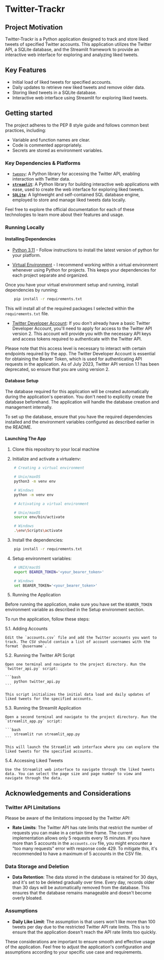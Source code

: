# Twitter-Trackr

## Project Motivation

Twitter-Trackr is a Python application designed to track and store liked tweets of specified Twitter accounts. This application utilizes the Twitter API, a SQLite database, and the Streamlit framework to provide an interactive web interface for exploring and analyzing liked tweets.

## Key Features

- Initial load of liked tweets for specified accounts.
- Daily updates to retrieve new liked tweets and remove older data.
- Storing liked tweets in a SQLite database.
- Interactive web interface using Streamlit for exploring liked tweets.

## Getting started

The project adheres to the PEP 8 style guide and follows common best practices, including:

- Variable and function names are clear.
- Code is commented appropriately.
- Secrets are stored as environment variables.

### Key Dependencies & Platforms

- [`tweepy`](https://www.tweepy.org/): A Python library for accessing the Twitter API, enabling interaction with Twitter data.
- **[`streamlit`](https://www.streamlit.io/)**: A Python library for building interactive web applications with ease, used to create the web interface for exploring liked tweets.
- **[`SQLite`](https://www.sqlite.org/index.html)**: A lightweight and self-contained SQL database engine, employed to store and manage liked tweets data locally.

Feel free to explore the official documentation for each of these technologies to learn more about their features and usage.

### Running Locally

#### Installing Dependencies

- [Python 3.11](https://docs.python.org/3/using/unix.html#getting-and-installing-the-latest-version-of-python) - Follow instructions to install the latest version of python for your platform.

- [Virtual Environment](https://packaging.python.org/en/latest/guides/installing-using-pip-and-virtual-environments/) - I recommend working within a virtual environment whenever using Python for projects. This keeps your dependencies for each project separate and organized.

Once you have your virtual environment setup and running, install dependencies by running:

```bash
    pip install -r requirements.txt
```

This will install all of the required packages I selected within the `requirements.txt` file.

- [Twitter Developer Account](https://developer.twitter.com/en/apply-for-access): If you don't already have a basic Twitter Developer Account, you'll need to apply for access to the Twitter API version 2. This account will provide you with the necessary API keys and access tokens required to authenticate with the Twitter API.

Please note that this access level is necessary to interact with certain endpoints required by the app. The Twitter Developer Account is essential for obtaining the Bearer Token, which is used for authenticating API requests in the application. As of July 2023, Twitter API version 1.1 has been deprecated, so ensure that you are using version 2.

#### Database Setup

The database required for this application will be created automatically during the application's operation. You don't need to explicitly create the database beforehand. The application will handle the database creation and management internally.

To set up the database, ensure that you have the required dependencies installed and the environment variables configured as described earlier in the README.

#### Launching The App

1. Clone this repository to your local machine

2. Initialize and activate a virtualenv:

```bash
    # Creating a virtual environment

    # Unix/maxOS
    python3 -m venv env

    # Windows
    python -m venv env

    # Activating a virtual environment

    # Unix/maxOS
    source env/bin/activate

    # Windows
    .\env\Scripts\activate
```

3. Install the dependencies:

```bash
    pip install -r requirements.txt
```

4. Setup environment variables:

```bash
    # UNIX/macOS
    export BEARER_TOKEN='<your_bearer_token>'

    # Windows
    set BEARER_TOKEN='<your_bearer_token>'
```

5. Running the Application

Before running the application, make sure you have set the `BEARER_TOKEN` environment variable as described in the Setup environment section.

To run the application, follow these steps:

5.1. Adding Accounts

    Edit the `accounts.csv` file and add the Twitter accounts you want to track. The CSV should contain a list of account usernames with the format `@username`.

5.2. Running the Twitter API Script

    Open one terminal and navigate to the project directory. Run the `twitter_api.py` script:

    ```bash
        python twitter_api.py
    ```

    This script initializes the initial data load and daily updates of liked tweets for the specified accounts.

5.3. Running the Streamlit Application

    Open a second terminal and navigate to the project directory. Run the `streamlit_app.py` script:

    ```bash
        streamlit run streamlit_app.py
    ```

    This will launch the Streamlit web interface where you can explore the liked tweets for the specified accounts.

5.4. Accessing Liked Tweets

    Use the Streamlit web interface to navigate through the liked tweets data. You can select the page size and page number to view and navigate through the data.

## Acknowledgements and Considerations

### Twitter API Limitations

Please be aware of the limitations imposed by the Twitter API:

- **Rate Limits**: The Twitter API has rate limits that restrict the number of requests you can make in a certain time frame. The current implementation allows only 5 requests every 15 minutes. If you have more than 5 accounts in the `accounts.csv` file, you might encounter a "too many requests" error with response code 429. To mitigate this, it's recommended to have a maximum of 5 accounts in the CSV file.

### Data Storage and Deletion

- **Data Retention**: The data stored in the database is retained for 30 days, and it's set to be deleted gradually over time. Every day, records older than 30 days will be automatically removed from the database. This ensures that the database remains manageable and doesn't become overly bloated.

### Assumptions

- **Daily Like Limit**: The assumption is that users won't like more than 100 tweets per day due to the restricted Twitter API rate limits. This is to ensure that the application doesn't reach the API rate limits too quickly.

These considerations are important to ensure smooth and effective usage of the application. Feel free to adjust the application's configuration and assumptions according to your specific use case and requirements.
